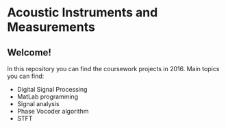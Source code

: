 # Acoustic Instruments and Measurements
## Welcome!
In this repository you can find the coursework projects in 2016. Main topics you can find:

- Digital Signal Processing
- MatLab programming
- Signal analysis
- Phase Vocoder algorithm
- STFT
